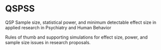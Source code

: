 # QSPSS
QSP Sample size, statistical power, and minimum detectable effect size in applied research in Psychiatry and Human Behavior

Rules of thumb and supporting simulations for effect size, power, and sample size issues in research proposals.
